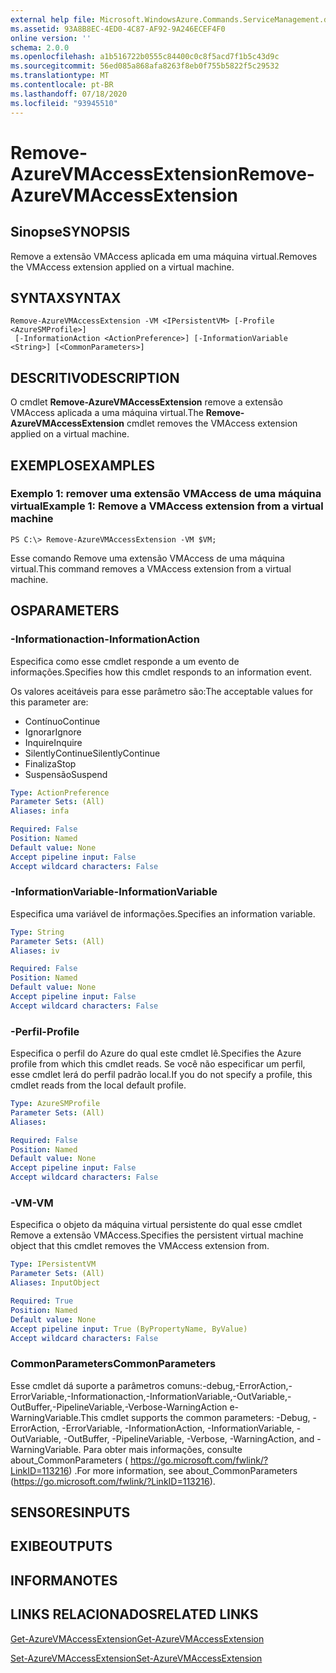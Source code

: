 ```yaml
---
external help file: Microsoft.WindowsAzure.Commands.ServiceManagement.dll-Help.xml
ms.assetid: 93A8B8EC-4ED0-4C87-AF92-9A246ECEF4F0
online version: ''
schema: 2.0.0
ms.openlocfilehash: a1b516722b0555c84400c0c8f5acd7f1b5c43d9c
ms.sourcegitcommit: 56ed085a868afa8263f8eb0f755b5822f5c29532
ms.translationtype: MT
ms.contentlocale: pt-BR
ms.lasthandoff: 07/18/2020
ms.locfileid: "93945510"
---
```

# <span data-ttu-id="fa34c-101">Remove-AzureVMAccessExtension</span><span class="sxs-lookup"><span data-stu-id="fa34c-101">Remove-AzureVMAccessExtension</span></span>

## <span data-ttu-id="fa34c-102">Sinopse</span><span class="sxs-lookup"><span data-stu-id="fa34c-102">SYNOPSIS</span></span>
<span data-ttu-id="fa34c-103">Remove a extensão VMAccess aplicada em uma máquina virtual.</span><span class="sxs-lookup"><span data-stu-id="fa34c-103">Removes the VMAccess extension applied on a virtual machine.</span></span>

## <span data-ttu-id="fa34c-104">SYNTAX</span><span class="sxs-lookup"><span data-stu-id="fa34c-104">SYNTAX</span></span>

```
Remove-AzureVMAccessExtension -VM <IPersistentVM> [-Profile <AzureSMProfile>]
 [-InformationAction <ActionPreference>] [-InformationVariable <String>] [<CommonParameters>]
```

## <span data-ttu-id="fa34c-105">DESCRITIVO</span><span class="sxs-lookup"><span data-stu-id="fa34c-105">DESCRIPTION</span></span>
<span data-ttu-id="fa34c-106">O cmdlet **Remove-AzureVMAccessExtension** remove a extensão VMAccess aplicada a uma máquina virtual.</span><span class="sxs-lookup"><span data-stu-id="fa34c-106">The **Remove-AzureVMAccessExtension** cmdlet removes the VMAccess extension applied on a virtual machine.</span></span>

## <span data-ttu-id="fa34c-107">EXEMPLOS</span><span class="sxs-lookup"><span data-stu-id="fa34c-107">EXAMPLES</span></span>

### <span data-ttu-id="fa34c-108">Exemplo 1: remover uma extensão VMAccess de uma máquina virtual</span><span class="sxs-lookup"><span data-stu-id="fa34c-108">Example 1: Remove a VMAccess extension from a virtual machine</span></span>
```
PS C:\> Remove-AzureVMAccessExtension -VM $VM;
```

<span data-ttu-id="fa34c-109">Esse comando Remove uma extensão VMAccess de uma máquina virtual.</span><span class="sxs-lookup"><span data-stu-id="fa34c-109">This command removes a VMAccess extension from a virtual machine.</span></span>

## <span data-ttu-id="fa34c-110">OS</span><span class="sxs-lookup"><span data-stu-id="fa34c-110">PARAMETERS</span></span>

### <span data-ttu-id="fa34c-111">-Informationaction</span><span class="sxs-lookup"><span data-stu-id="fa34c-111">-InformationAction</span></span>
<span data-ttu-id="fa34c-112">Especifica como esse cmdlet responde a um evento de informações.</span><span class="sxs-lookup"><span data-stu-id="fa34c-112">Specifies how this cmdlet responds to an information event.</span></span>

<span data-ttu-id="fa34c-113">Os valores aceitáveis para esse parâmetro são:</span><span class="sxs-lookup"><span data-stu-id="fa34c-113">The acceptable values for this parameter are:</span></span>

- <span data-ttu-id="fa34c-114">Contínuo</span><span class="sxs-lookup"><span data-stu-id="fa34c-114">Continue</span></span>
- <span data-ttu-id="fa34c-115">Ignorar</span><span class="sxs-lookup"><span data-stu-id="fa34c-115">Ignore</span></span>
- <span data-ttu-id="fa34c-116">Inquire</span><span class="sxs-lookup"><span data-stu-id="fa34c-116">Inquire</span></span>
- <span data-ttu-id="fa34c-117">SilentlyContinue</span><span class="sxs-lookup"><span data-stu-id="fa34c-117">SilentlyContinue</span></span>
- <span data-ttu-id="fa34c-118">Finaliza</span><span class="sxs-lookup"><span data-stu-id="fa34c-118">Stop</span></span>
- <span data-ttu-id="fa34c-119">Suspensão</span><span class="sxs-lookup"><span data-stu-id="fa34c-119">Suspend</span></span>

```yaml
Type: ActionPreference
Parameter Sets: (All)
Aliases: infa

Required: False
Position: Named
Default value: None
Accept pipeline input: False
Accept wildcard characters: False
```

### <span data-ttu-id="fa34c-120">-InformationVariable</span><span class="sxs-lookup"><span data-stu-id="fa34c-120">-InformationVariable</span></span>
<span data-ttu-id="fa34c-121">Especifica uma variável de informações.</span><span class="sxs-lookup"><span data-stu-id="fa34c-121">Specifies an information variable.</span></span>

```yaml
Type: String
Parameter Sets: (All)
Aliases: iv

Required: False
Position: Named
Default value: None
Accept pipeline input: False
Accept wildcard characters: False
```

### <span data-ttu-id="fa34c-122">-Perfil</span><span class="sxs-lookup"><span data-stu-id="fa34c-122">-Profile</span></span>
<span data-ttu-id="fa34c-123">Especifica o perfil do Azure do qual este cmdlet lê.</span><span class="sxs-lookup"><span data-stu-id="fa34c-123">Specifies the Azure profile from which this cmdlet reads.</span></span>
<span data-ttu-id="fa34c-124">Se você não especificar um perfil, esse cmdlet lerá do perfil padrão local.</span><span class="sxs-lookup"><span data-stu-id="fa34c-124">If you do not specify a profile, this cmdlet reads from the local default profile.</span></span>

```yaml
Type: AzureSMProfile
Parameter Sets: (All)
Aliases: 

Required: False
Position: Named
Default value: None
Accept pipeline input: False
Accept wildcard characters: False
```

### <span data-ttu-id="fa34c-125">-VM</span><span class="sxs-lookup"><span data-stu-id="fa34c-125">-VM</span></span>
<span data-ttu-id="fa34c-126">Especifica o objeto da máquina virtual persistente do qual esse cmdlet Remove a extensão VMAccess.</span><span class="sxs-lookup"><span data-stu-id="fa34c-126">Specifies the persistent virtual machine object that this cmdlet removes the VMAccess extension from.</span></span>

```yaml
Type: IPersistentVM
Parameter Sets: (All)
Aliases: InputObject

Required: True
Position: Named
Default value: None
Accept pipeline input: True (ByPropertyName, ByValue)
Accept wildcard characters: False
```

### <span data-ttu-id="fa34c-127">CommonParameters</span><span class="sxs-lookup"><span data-stu-id="fa34c-127">CommonParameters</span></span>
<span data-ttu-id="fa34c-128">Esse cmdlet dá suporte a parâmetros comuns:-debug,-ErrorAction,-ErrorVariable,-Informationaction,-InformationVariable,-OutVariable,-OutBuffer,-PipelineVariable,-Verbose-WarningAction e-WarningVariable.</span><span class="sxs-lookup"><span data-stu-id="fa34c-128">This cmdlet supports the common parameters: -Debug, -ErrorAction, -ErrorVariable, -InformationAction, -InformationVariable, -OutVariable, -OutBuffer, -PipelineVariable, -Verbose, -WarningAction, and -WarningVariable.</span></span> <span data-ttu-id="fa34c-129">Para obter mais informações, consulte about_CommonParameters ( https://go.microsoft.com/fwlink/?LinkID=113216) .</span><span class="sxs-lookup"><span data-stu-id="fa34c-129">For more information, see about_CommonParameters (https://go.microsoft.com/fwlink/?LinkID=113216).</span></span>

## <span data-ttu-id="fa34c-130">SENSORES</span><span class="sxs-lookup"><span data-stu-id="fa34c-130">INPUTS</span></span>

## <span data-ttu-id="fa34c-131">EXIBE</span><span class="sxs-lookup"><span data-stu-id="fa34c-131">OUTPUTS</span></span>

## <span data-ttu-id="fa34c-132">INFORMA</span><span class="sxs-lookup"><span data-stu-id="fa34c-132">NOTES</span></span>

## <span data-ttu-id="fa34c-133">LINKS RELACIONADOS</span><span class="sxs-lookup"><span data-stu-id="fa34c-133">RELATED LINKS</span></span>

[<span data-ttu-id="fa34c-134">Get-AzureVMAccessExtension</span><span class="sxs-lookup"><span data-stu-id="fa34c-134">Get-AzureVMAccessExtension</span></span>](./Get-AzureVMAccessExtension.md)

[<span data-ttu-id="fa34c-135">Set-AzureVMAccessExtension</span><span class="sxs-lookup"><span data-stu-id="fa34c-135">Set-AzureVMAccessExtension</span></span>](./Set-AzureVMAccessExtension.md)


